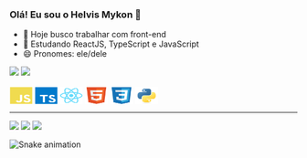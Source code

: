### Olá! Eu sou o Helvis Mykon 👋

- 🔭 Hoje busco trabalhar com front-end
- 🌱 Estudando ReactJS, TypeScript e JavaScript
- 😄 Pronomes: ele/dele

<div>
  <img width="40%" src="https://github-readme-stats.vercel.app/api/top-langs/?username=Mykon89&layout=compact&theme=dark&count_private=true&include_all_commits=true" />
  <img width="48%" src="https://github-readme-stats.vercel.app/api?username=Mykon89&show_icons=true&theme=dark&count_private=true" />
</div>

<div style="display: inline_block" ><br>
  <img align="center" alt="Js" height="30" width="40" src="https://raw.githubusercontent.com/devicons/devicon/master/icons/javascript/javascript-plain.svg">
  <img align="center" alt="Ts" height="30" width="40" src="https://raw.githubusercontent.com/devicons/devicon/master/icons/typescript/typescript-plain.svg">
  <img align="center" alt="React" height="30" width="40" src="https://raw.githubusercontent.com/devicons/devicon/master/icons/react/react-original.svg">
  <img align="center" alt="HTML" height="30" width="40" src="https://raw.githubusercontent.com/devicons/devicon/master/icons/html5/html5-original.svg">
  <img align="center" alt="CSS" height="30" width="40" src="https://raw.githubusercontent.com/devicons/devicon/master/icons/css3/css3-original.svg">
  <img align="center" alt="Python" height="30" width="40" src="https://raw.githubusercontent.com/devicons/devicon/master/icons/python/python-original.svg">
</div>

----

<div>   
  <a href="https://instagram.com/mykon89" target="_blank"><img src="https://img.shields.io/badge/-Instagram-%23E4405F?style=for-the-badge&logo=instagram&logoColor=white" target="_blank"></a>
  <a href = "mailto:helvis89@gmail.com"><img src="https://img.shields.io/badge/-Gmail-%23333?style=for-the-badge&logo=gmail&logoColor=white" target="_blank"></a>
  <a href="https://www.linkedin.com/in/mykon89" target="_blank"><img src="https://img.shields.io/badge/-LinkedIn-%230077B5?style=for-the-badge&logo=linkedin&logoColor=white" target="_blank"></a>   
</div>

 ![Snake animation](https://github.com/Mykon89/Mykon89/blob/output/github-contribution-grid-snake.svg)





